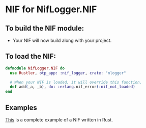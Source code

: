 # NIF for NifLogger.NIF

## To build the NIF module:

- Your NIF will now build along with your project.

## To load the NIF:

```elixir
defmodule NifLogger.NIF do
  use Rustler, otp_app: :nif_logger, crate: "nlogger"

  # When your NIF is loaded, it will override this function.
  def add(_a, _b), do: :erlang.nif_error(:nif_not_loaded)
end
```

## Examples

[This](https://github.com/rusterlium/NifIo) is a complete example of a NIF written in Rust.
